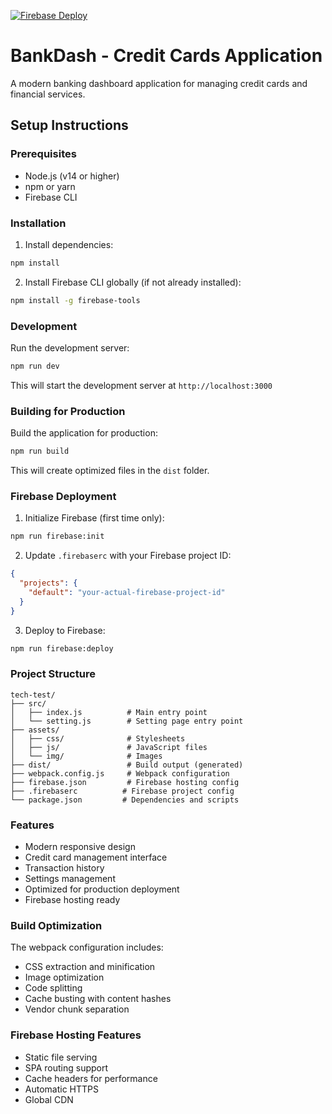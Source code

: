 [![Firebase Deploy](https://img.shields.io/badge/Live%20Demo-Firebase-orange?logo=firebase)](https://bank-dash-bcba8.web.app/)

# BankDash - Credit Cards Application

A modern banking dashboard application for managing credit cards and financial services.

## Setup Instructions

### Prerequisites
- Node.js (v14 or higher)
- npm or yarn
- Firebase CLI

### Installation

1. Install dependencies:
```bash
npm install
```

2. Install Firebase CLI globally (if not already installed):
```bash
npm install -g firebase-tools
```

### Development

Run the development server:
```bash
npm run dev
```

This will start the development server at `http://localhost:3000`

### Building for Production

Build the application for production:
```bash
npm run build
```

This will create optimized files in the `dist` folder.

### Firebase Deployment

1. Initialize Firebase (first time only):
```bash
npm run firebase:init
```

2. Update `.firebaserc` with your Firebase project ID:
```json
{
  "projects": {
    "default": "your-actual-firebase-project-id"
  }
}
```

3. Deploy to Firebase:
```bash
npm run firebase:deploy
```

### Project Structure

```
tech-test/
├── src/
│   ├── index.js          # Main entry point
│   └── setting.js        # Setting page entry point
├── assets/
│   ├── css/              # Stylesheets
│   ├── js/               # JavaScript files
│   └── img/              # Images
├── dist/                 # Build output (generated)
├── webpack.config.js     # Webpack configuration
├── firebase.json         # Firebase hosting config
├── .firebaserc          # Firebase project config
└── package.json         # Dependencies and scripts
```

### Features

- Modern responsive design
- Credit card management interface
- Transaction history
- Settings management
- Optimized for production deployment
- Firebase hosting ready

### Build Optimization

The webpack configuration includes:
- CSS extraction and minification
- Image optimization
- Code splitting
- Cache busting with content hashes
- Vendor chunk separation

### Firebase Hosting Features

- Static file serving
- SPA routing support
- Cache headers for performance
- Automatic HTTPS
- Global CDN 